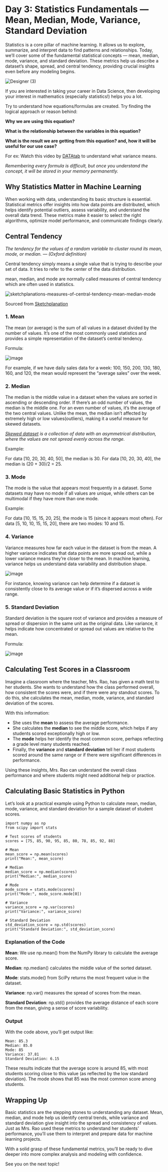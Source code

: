 # Day 3: Statistics Fundamentals — Mean, Median, Mode, Variance, Standard Deviation

Statistics is a core pillar of machine learning. It allows us to explore, summarize, and interpret data to find patterns and relationships. Today, we’ll cover some of the fundamental statistical concepts — mean, median, mode, variance, and standard deviation. These metrics help us describe a dataset’s shape, spread, and central tendency, providing crucial insights even before any modeling begins.

![Designer (3)](https://github.com/user-attachments/assets/80760409-4abe-415a-9e4c-c953edf76763)

If you are interested in taking your career in Data Science, then developing your interest in mathematics (especially statistics!) helps you a lot.

Try to understand how equations/formulas are created. Try finding the logical approach or reason behind:

**Why we are using this equation?**

**What is the relationship between the variables in this equation?**

**What is the result we are getting from this equation? and, how it will be useful for our use case?**

For ex: Watch this video by [DATAtab](https://www.youtube.com/watch?v=jx8a_jdlxAQ) to understand what variance means.

*Remembering every formula is difficult, but once you understand the concept, it will be stored in your memory permanently.*

## Why Statistics Matter in Machine Learning

When working with data, understanding its basic structure is essential. Statistical metrics offer insights into how data points are distributed, which helps identify potential outliers, assess variability, and understand the overall data trend. These metrics make it easier to select the right algorithms, optimize model performance, and communicate findings clearly.

## Central Tendency
*The tendency for the values of a random variable to cluster round its mean, mode, or median. — (Oxford definition)*

Central tendency simply means a single value that is trying to describe your set of data. It tries to refer to the center of the data distribution.

mean, median, and mode are normally called measures of central tendency which are often used in statistics.

![sketchplanations-measures-of-central-tendency-mean-median-mode](https://github.com/user-attachments/assets/353859c0-2829-4b4d-a8f6-3dc13eb24ed7)

Sourced from [Sketchplanation](https://sketchplanations.com/measures-of-central-tendency-mean-median-mode)

### 1. Mean
The mean (or average) is the sum of all values in a dataset divided by the number of values. It’s one of the most commonly used statistics and provides a simple representation of the dataset’s central tendency.

Formula:

![image](https://github.com/user-attachments/assets/e2a49e99-cbc8-4c32-b9ac-274688c9faf7)

For example, if we have daily sales data for a week: 100, 150, 200, 130, 180, 160, and 120, the mean would represent the “average sales” over the week.

### 2. Median
The median is the middle value in a dataset when the values are sorted in ascending or descending order. If there’s an odd number of values, the median is the middle one. For an even number of values, it’s the average of the two central values. Unlike the mean, the median isn’t affected by extremely high or low values(outliers), making it a useful measure for skewed datasets.

*[Skewed dataset](https://builtin.com/data-science/skewed-data#:~:text=Skewed%20data%20is%20data%20that,to%20the%20left%20or%20right.) is a collection of data with an asymmetrical distribution, where the values are not spread evenly across the range.*

Example:

For data [10, 20, 30, 40, 50], the median is 30.
For data [10, 20, 30, 40], the median is (20 + 30)/2 = 25.

### 3. Mode
The mode is the value that appears most frequently in a dataset. Some datasets may have no mode if all values are unique, while others can be multimodal if they have more than one mode.

Example:

For data [10, 15, 15, 20, 25], the mode is 15 (since it appears most often).
For data [5, 10, 10, 15, 15, 20], there are two modes: 10 and 15.

### 4. Variance
Variance measures how far each value in the dataset is from the mean. A higher variance indicates that data points are more spread out, while a lower variance means they’re closer to the mean. In machine learning, variance helps us understand data variability and distribution shape.

![image](https://github.com/user-attachments/assets/82af4de9-5cde-45c7-bbf3-be8638d4eef2)

For instance, knowing variance can help determine if a dataset is consistently close to its average value or if it’s dispersed across a wide range.

### 5. Standard Deviation
Standard deviation is the square root of variance and provides a measure of spread or dispersion in the same unit as the original data. Like variance, it helps indicate how concentrated or spread out values are relative to the mean.

Formula:

![image](https://github.com/user-attachments/assets/36d2a10b-ed98-464d-8625-90c0dafad34c)

## Calculating Test Scores in a Classroom
Imagine a classroom where the teacher, Mrs. Rao, has given a math test to her students. She wants to understand how the class performed overall, how consistent the scores were, and if there were any standout scores. To do this, she calculates the mean, median, mode, variance, and standard deviation of the scores.

With this information:

* She uses the **mean** to assess the average performance.
* She calculates the **median** to see the middle score, which helps if any students scored exceptionally high or low.
* The **mode** helps her identify the most common score, perhaps reflecting a grade level many students reached.
* Finally, the **variance** and **standard deviation** tell her if most students scored around the same range or if there were significant differences in performance.

Using these insights, Mrs. Rao can understand the overall class performance and where students might need additional help or practice.

## Calculating Basic Statistics in Python
Let’s look at a practical example using Python to calculate mean, median, mode, variance, and standard deviation for a sample dataset of student scores.

```
import numpy as np
from scipy import stats

# Test scores of students
scores = [75, 85, 90, 95, 85, 80, 78, 85, 92, 88]

# Mean
mean_score = np.mean(scores)
print("Mean:", mean_score)

# Median
median_score = np.median(scores)
print("Median:", median_score)

# Mode
mode_score = stats.mode(scores)
print("Mode:", mode_score.mode[0])

# Variance
variance_score = np.var(scores)
print("Variance:", variance_score)

# Standard Deviation
std_deviation_score = np.std(scores)
print("Standard Deviation:", std_deviation_score)
```

### Explanation of the Code
**Mean**: We use np.mean() from the NumPy library to calculate the average score.

**Median**: np.median() calculates the middle value of the sorted dataset.

**Mode**: stats.mode() from SciPy returns the most frequent value in the dataset.

**Variance**: np.var() measures the spread of scores from the mean.

**Standard Deviation**: np.std() provides the average distance of each score from the mean, giving a sense of score variability.

### Output
With the code above, you’ll get output like:

```
Mean: 85.3
Median: 85.0
Mode: 85
Variance: 37.81
Standard Deviation: 6.15
```
These results indicate that the average score is around 85, with most students scoring close to this value (as reflected by the low standard deviation). The mode shows that 85 was the most common score among students.

## Wrapping Up

Basic statistics are the stepping stones to understanding any dataset. Mean, median, and mode help us identify central trends, while variance and standard deviation give insight into the spread and consistency of values. Just as Mrs. Rao used these metrics to understand her students’ performance, you’ll use them to interpret and prepare data for machine learning projects.

With a solid grasp of these fundamental metrics, you’ll be ready to dive deeper into more complex analysis and modeling with confidence.

See you on the next topic!
